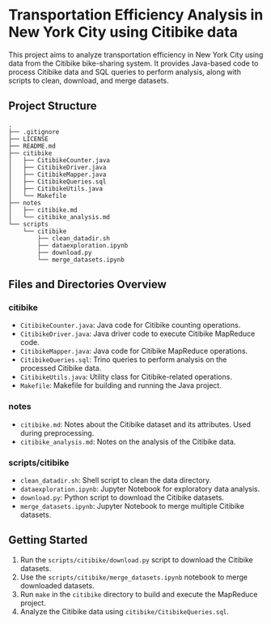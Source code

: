 # Transportation Efficiency Analysis in New York City using Citibike data

This project aims to analyze transportation efficiency in New York City using data from the Citibike bike-sharing system. It provides Java-based code to process Citibike data and SQL queries to perform analysis, along with scripts to clean, download, and merge datasets.

## Project Structure
```
.
├── .gitignore
├── LICENSE
├── README.md
├── citibike
│   ├── CitibikeCounter.java
│   ├── CitibikeDriver.java
│   ├── CitibikeMapper.java
│   ├── CitibikeQueries.sql
│   ├── CitibikeUtils.java
│   └── Makefile
├── notes
│   ├── citibike.md
│   └── citibike_analysis.md
└── scripts
    └── citibike
        ├── clean_datadir.sh
        ├── dataexploration.ipynb
        ├── download.py
        └── merge_datasets.ipynb
```
## Files and Directories Overview

### citibike
- `CitibikeCounter.java`: Java code for Citibike counting operations.
- `CitibikeDriver.java`: Java driver code to execute Citibike MapReduce code.
- `CitibikeMapper.java`: Java code for Citibike MapReduce operations.
- `CitibikeQueries.sql`: Trino queries to perform analysis on the processed Citibike data.
- `CitibikeUtils.java`: Utility class for Citibike-related operations.
- `Makefile`: Makefile for building and running the Java project.

### notes
- `citibike.md`: Notes about the Citibike dataset and its attributes. Used during preprocessing.
- `citibike_analysis.md`: Notes on the analysis of the Citibike data.

### scripts/citibike
- `clean_datadir.sh`: Shell script to clean the data directory.
- `dataexploration.ipynb`: Jupyter Notebook for exploratory data analysis.
- `download.py`: Python script to download the Citibike datasets.
- `merge_datasets.ipynb`: Jupyter Notebook to merge multiple Citibike datasets.

## Getting Started

1. Run the `scripts/citibike/download.py` script to download the Citibike datasets.
2. Use the `scripts/citibike/merge_datasets.ipynb` notebook to merge downloaded datasets.
3. Run `make` in the `citibike` directory to build and execute the MapReduce project.
4. Analyze the Citibike data using `citibike/CitibikeQueries.sql`.
